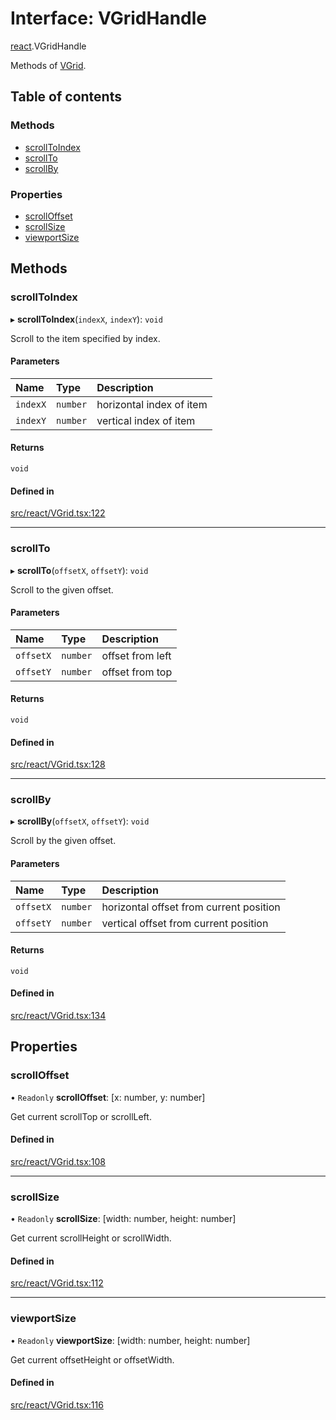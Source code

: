 # Interface: VGridHandle

[react](../modules/react.md).VGridHandle

Methods of [VGrid](../modules/react.md#experimental_vgrid).

## Table of contents

### Methods

- [scrollToIndex](react.VGridHandle.md#scrolltoindex)
- [scrollTo](react.VGridHandle.md#scrollto)
- [scrollBy](react.VGridHandle.md#scrollby)

### Properties

- [scrollOffset](react.VGridHandle.md#scrolloffset)
- [scrollSize](react.VGridHandle.md#scrollsize)
- [viewportSize](react.VGridHandle.md#viewportsize)

## Methods

### scrollToIndex

▸ **scrollToIndex**(`indexX`, `indexY`): `void`

Scroll to the item specified by index.

#### Parameters

| Name | Type | Description |
| :------ | :------ | :------ |
| `indexX` | `number` | horizontal index of item |
| `indexY` | `number` | vertical index of item |

#### Returns

`void`

#### Defined in

[src/react/VGrid.tsx:122](https://github.com/inokawa/virtua/blob/9bad093d/src/react/VGrid.tsx#L122)

___

### scrollTo

▸ **scrollTo**(`offsetX`, `offsetY`): `void`

Scroll to the given offset.

#### Parameters

| Name | Type | Description |
| :------ | :------ | :------ |
| `offsetX` | `number` | offset from left |
| `offsetY` | `number` | offset from top |

#### Returns

`void`

#### Defined in

[src/react/VGrid.tsx:128](https://github.com/inokawa/virtua/blob/9bad093d/src/react/VGrid.tsx#L128)

___

### scrollBy

▸ **scrollBy**(`offsetX`, `offsetY`): `void`

Scroll by the given offset.

#### Parameters

| Name | Type | Description |
| :------ | :------ | :------ |
| `offsetX` | `number` | horizontal offset from current position |
| `offsetY` | `number` | vertical offset from current position |

#### Returns

`void`

#### Defined in

[src/react/VGrid.tsx:134](https://github.com/inokawa/virtua/blob/9bad093d/src/react/VGrid.tsx#L134)

## Properties

### scrollOffset

• `Readonly` **scrollOffset**: [x: number, y: number]

Get current scrollTop or scrollLeft.

#### Defined in

[src/react/VGrid.tsx:108](https://github.com/inokawa/virtua/blob/9bad093d/src/react/VGrid.tsx#L108)

___

### scrollSize

• `Readonly` **scrollSize**: [width: number, height: number]

Get current scrollHeight or scrollWidth.

#### Defined in

[src/react/VGrid.tsx:112](https://github.com/inokawa/virtua/blob/9bad093d/src/react/VGrid.tsx#L112)

___

### viewportSize

• `Readonly` **viewportSize**: [width: number, height: number]

Get current offsetHeight or offsetWidth.

#### Defined in

[src/react/VGrid.tsx:116](https://github.com/inokawa/virtua/blob/9bad093d/src/react/VGrid.tsx#L116)
